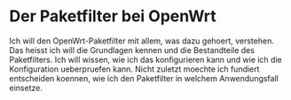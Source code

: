 
# Der Paketfilter bei OpenWrt

Ich will den OpenWrt-Paketfilter mit allem, was dazu gehoert, verstehen.
Das heisst ich will die Grundlagen kennen und die Bestandteile des Paketfilters.
Ich will wissen, wie ich das konfigurieren kann und wie ich die Konfiguration
ueberpruefen kann.
Nicht zuletzt moechte ich fundiert entscheiden koennen, wie ich den Paketfilter
in welchem Anwendungsfall einsetze.

